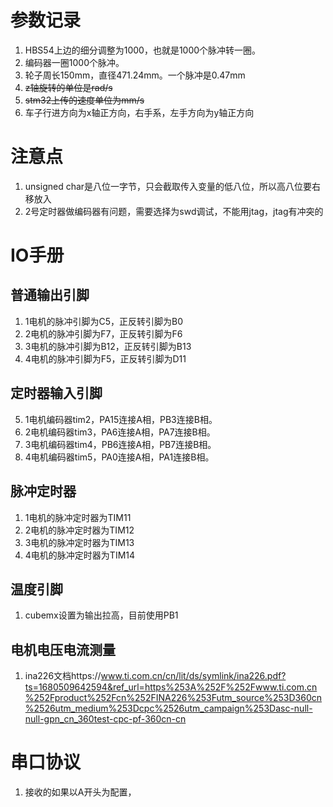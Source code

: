 # 参数记录
1. HBS54上边的细分调整为1000，也就是1000个脉冲转一圈。
2. 编码器一圈1000个脉冲。
3. 轮子周长150mm，直径471.24mm。一个脉冲是0.47mm
4. ~~z轴旋转的单位是rad/s~~
5. ~~stm32上传的速度单位为mm/s~~
6. 车子行进方向为x轴正方向，右手系，左手方向为y轴正方向
   
# 注意点
1. unsigned char是八位一字节，只会截取传入变量的低八位，所以高八位要右移放入
2. 2号定时器做编码器有问题，需要选择为swd调试，不能用jtag，jtag有冲突的



# IO手册
## 普通输出引脚
1. 1电机的脉冲引脚为C5，正反转引脚为B0
2. 2电机的脉冲引脚为F7，正反转引脚为F6
3. 3电机的脉冲引脚为B12，正反转引脚为B13
4. 4电机的脉冲引脚为F5，正反转引脚为D11
## 定时器输入引脚
5. 1电机编码器tim2，PA15连接A相，PB3连接B相。
6. 2电机编码器tim3，PA6连接A相，PA7连接B相。
7. 3电机编码器tim4，PB6连接A相，PB7连接B相。
8. 4电机编码器tim5，PA0连接A相，PA1连接B相。
## 脉冲定时器
1. 1电机的脉冲定时器为TIM11
2. 2电机的脉冲定时器为TIM12
3. 3电机的脉冲定时器为TIM13
4. 4电机的脉冲定时器为TIM14
## 温度引脚
1. cubemx设置为输出拉高，目前使用PB1

## 电机电压电流测量
1. ina226文档https://www.ti.com.cn/cn/lit/ds/symlink/ina226.pdf?ts=1680509642594&ref_url=https%253A%252F%252Fwww.ti.com.cn%252Fproduct%252Fcn%252FINA226%253Futm_source%253D360cn%2526utm_medium%253Dcpc%2526utm_campaign%253Dasc-null-null-gpn_cn_360test-cpc-pf-360cn-cn
# 串口协议
1. 接收的如果以A开头为配置，